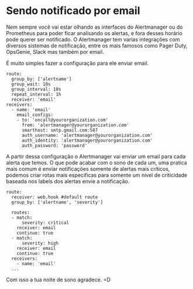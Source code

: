 # Sendo notificado por email

Nem sempre você vai estar olhando as interfaces do Alertmanager ou do Prometheus para poder ficar analisando os alertas, e fora desses horário pode querer ser notificado. O Alertmanager tem varias integrações com diversos sistemas de notificação, entre os mais famosos como Pager Duty, OpsGenie, Slack mas também por email.

É muito simples fazer a configuração para ele enviar email.

```
route:
  group_by: ['alertname']
  group_wait: 10s
  group_interval: 10s
  repeat_interval: 1h
  receiver: 'email'
receivers:
  - name: 'email'
    email_configs:
    - to: 'oncall@yourorganization.com'
      from: 'alertmanager@yourorganization.com'
      smarthost: smtp.gmail.com:587
      auth_username: 'alertmanager@yourorganization.com'
      auth_identity: 'alertmanager@yourorganization.com'
      auth_password: 'password'
```

A partir dessa configuração o Alertmanager vai enviar um email para cada alerta que temos. O que pode acabar com o sono de cada um, uma pratica mais comum é enviar notificações somente de alertas mais críticos, podemos criar rotas mais especificas para somente um nível de criticidade baseada nos labels dos alertas envie a notificação.

```
route:
  receiver: web.hook #default route
  group_by: ['alertname', 'severity']

  routes:
  - match:
      severity: critical
    receiver: email
    continue: true
  - match:
      severity: high
    receiver: email
    continue: true
  receivers:
    - name: 'email'
  ...
```

Com isso a tua noite de sono agradece. =D
